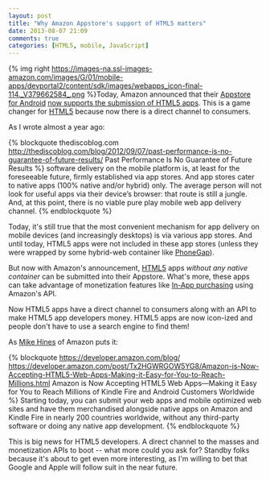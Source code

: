 ```yaml
---
layout: post
title: "Why Amazon Appstore's support of HTML5 matters"
date: 2013-08-07 21:09
comments: true
categories: [HTML5, mobile, JavaScript]
---
```



{% img right https://images-na.ssl-images-amazon.com/images/G/01/mobile-apps/devportal2/content/sdk/images/webapps_icon-final-114._V379662584_.png %}Today, Amazon announced that their [Appstore for Android](http://www.amazon.com/mobile-apps/b?ie=UTF8&node=2350149011) [now supports the submission of HTML5 apps](https://developer.amazon.com/post/Tx2HGWRGOW5YG8/Amazon-is-Now-Accepting-HTML5-Web-Apps-Making-it-Easy-for-You-to-Reach-Millions.html). This is a game changer for [HTML5](http://en.wikipedia.org/wiki/HTML5) because now there is a direct channel to consumers. 

As I wrote almost a year ago: 

{% blockquote thediscoblog.com http://thediscoblog.com/blog/2012/09/07/past-performance-is-no-guarantee-of-future-results/ Past Performance Is No Guarantee of Future Results %}
software delivery on the mobile platform is, at least for the foreseeable future, firmly established via app stores. And app stores cater to native apps (100% native and/or hybrid) only. The average person will not look for useful apps via their device’s browser: that route is still a jungle. And, at this point, there is no viable pure play mobile web app delivery channel.
{% endblockquote %}

Today, it's still true that the most convenient mechanism  for app delivery on mobile devices (and increasingly desktops) is via various app stores. And until today, HTML5 apps were not included in these app stores (unless they were wrapped by some hybrid-web container like [PhoneGap](http://thediscoblog.com/blog/2013/04/14/hybrid-inappropriateness/)). 

<!-- more -->

But now with Amazon's announcement, [HTML5](http://thediscoblog.com/blog/categories/html5/) apps _without any native container_ can be submitted into their Appstore. What's more, these apps can take advantage of monetization features like [In-App purchasing](https://developer.amazon.com/sdk/webapps/iap/understanding.html) using Amazon's API. 

Now HTML5 apps have a direct channel to consumers along with an API to make HTML5 app developers money. HTML5 apps are now icon-ized and people don't have to use a search engine to find them!

As [Mike Hines](https://developer.amazon.com/blog/author/Mike+Hines.html) of Amazon puts it:

{% blockquote https://developer.amazon.com/blog/ https://developer.amazon.com/post/Tx2HGWRGOW5YG8/Amazon-is-Now-Accepting-HTML5-Web-Apps-Making-it-Easy-for-You-to-Reach-Millions.html Amazon is Now Accepting HTML5 Web Apps—Making it Easy for You to Reach Millions of Kindle Fire and Android Customers Worldwide %}
Starting today, you can submit your web apps and mobile optimized web sites and have them merchandised alongside native apps on Amazon and Kindle Fire in nearly 200 countries worldwide, without any third-party software or doing any native app development. 
{% endblockquote %}

This is big news for HTML5 developers. A direct channel to the masses and monetization APIs to boot -- what more could you ask for? Standby folks because it's about to get even more interesting, as I'm willing to bet that Google and Apple will follow suit in the near future. 